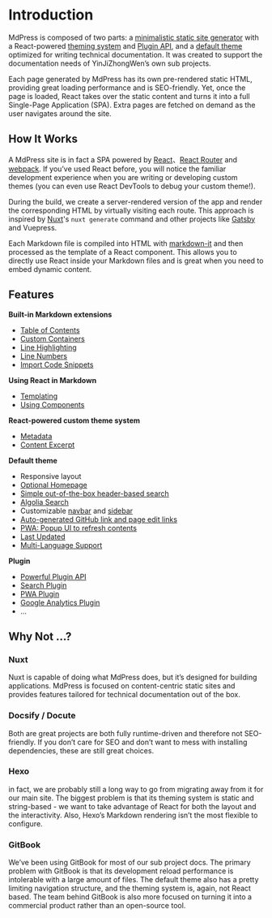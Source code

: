 # Introduction

MdPress is composed of two parts: a [minimalistic static site generator](https://github.com/docschina/mdpress/tree/master/packages/%40mdpress/core) with a React-powered [theming system](../theme/README.md) and [Plugin API](../plugin/README.md), and a [default theme](../theme/default-theme-config.md) optimized for writing technical documentation. It was created to support the documentation needs of YinJiZhongWen’s own sub projects.

Each page generated by MdPress has its own pre-rendered static HTML, providing great loading performance and is SEO-friendly. Yet, once the page is loaded, React takes over the static content and turns it into a full Single-Page Application (SPA). Extra pages are fetched on demand as the user navigates around the site.

## How It Works

A MdPress site is in fact a SPA powered by [React](https://reactjs.org/)、[React Router](https://reacttraining.com/react-router/) and [webpack](http://webpack.js.org/). If you’ve used React before, you will notice the familiar development experience when you are writing or developing custom themes (you can even use React DevTools to debug your custom theme!).

During the build, we create a server-rendered version of the app and render the corresponding HTML by virtually visiting each route. This approach is inspired by [Nuxt](https://nuxtjs.org/)'s `nuxt generate` command and other projects like [Gatsby](https://www.gatsbyjs.org/) and Vuepress.

Each Markdown file is compiled into HTML with [markdown-it](https://github.com/markdown-it/markdown-it) and then processed as the template of a React component. This allows you to directly use React inside your Markdown files and is great when you need to embed dynamic content.

## Features

**Built-in Markdown extensions**

* [Table of Contents](../guide/markdown.md#table-of-contents)
* [Custom Containers](../guide/markdown.md#custom-containers)
* [Line Highlighting](../guide/markdown.md#line-highlighting-in-code-blocks)
* [Line Numbers](../guide/markdown.md#line-numbers)
* [Import Code Snippets](../guide/markdown.md#import-code-snippets)

**Using React in Markdown**

* [Templating](../guide/using-react.md#templating)
* [Using Components](../guide/using-react.md#using-components)

**React-powered custom theme system**

* [Metadata](../theme/writing-a-theme.md#site-and-page-metadata)
* [Content Excerpt](../theme/writing-a-theme.md#content-excerpt)

**Default theme**

* Responsive layout
* [Optional Homepage](../theme/default-theme-config.md#homepage)
* [Simple out-of-the-box header-based search](../theme/default-theme-config.md#built-in-search)
* [Algolia Search](../theme/default-theme-config.md#algolia-search)
* Customizable [navbar](../theme/default-theme-config.md#navbar) and [sidebar](../theme/default-theme-config.md#sidebar)
* [Auto-generated GitHub link and page edit links](../theme/default-theme-config.md#git-repo-and-edit-links)
* [PWA: Popup UI to refresh contents](../theme/default-theme-config.md#popup-ui-to-refresh-contents)
* [Last Updated](../theme/default-theme-config.md#last-updated)
* [Multi-Language Support](../guide/i18n.md)

**Plugin**

* [Powerful Plugin API](../plugin/README.md)
* [Search Plugin](../plugin/official/plugin-search.md)
* [PWA Plugin](../plugin/official/plugin-pwa.md)
* [Google Analytics Plugin](../plugin/official/plugin-google-analytics.md)
* ...

## Why Not ...?

### Nuxt

Nuxt is capable of doing what MdPress does, but it’s designed for building applications. MdPress is focused on content-centric static sites and provides features tailored for technical documentation out of the box.

### Docsify / Docute

Both are great projects are both fully runtime-driven and therefore not SEO-friendly. If you don’t care for SEO and don’t want to mess with installing dependencies, these are still great choices.

### Hexo

in fact, we are probably still a long way to go from migrating away from it for our main site. The biggest problem is that its theming system is static and string-based - we want to take advantage of React for both the layout and the interactivity. Also, Hexo’s Markdown rendering isn’t the most flexible to configure.

### GitBook

We’ve been using GitBook for most of our sub project docs. The primary problem with GitBook is that its development reload performance is intolerable with a large amount of files. The default theme also has a pretty limiting navigation structure, and the theming system is, again, not React based. The team behind GitBook is also more focused on turning it into a commercial product rather than an open-source tool.
